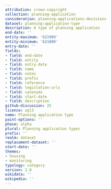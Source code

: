```yaml
---
attribution: crown-copyright
collection: planning-application
consideration: planning-applications-decisions
dataset: planning-application-type
description: A type of planning application
end-date: ''
entity-maximum: '621999'
entity-minimum: '621000'
entry-date: ''
fields:
- field: end-date
- field: entity
- field: entry-date
- field: name
- field: notes
- field: prefix
- field: reference
- field: legislation-urls
- field: synonyms
- field: start-date
- field: description
github-discussion: 25
licence: ogl3
name: Planning application type
paint-options: ''
phase: alpha
plural: Planning application types
prefix: ''
realm: dataset
replacement-dataset: ''
start-date: ''
themes:
- housing
- monitoring
typology: category
version: 2.0
wikidata: ''
wikipedia: ''
---
```

